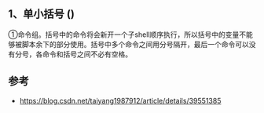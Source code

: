 ## 1、单小括号 ()

  ①命令组。括号中的命令将会新开一个子shell顺序执行，所以括号中的变量不能够被脚本余下的部分使用。括号中多个命令之间用分号隔开，最后一个命令可以没有分号，各命令和括号之间不必有空格。







## 参考

- https://blog.csdn.net/taiyang1987912/article/details/39551385